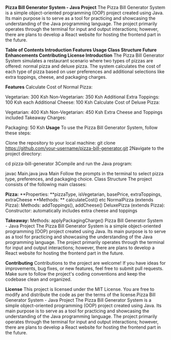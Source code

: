 **Pizza Bill Generator System - Java Project**
The Pizza Bill Generator System is a simple object-oriented programming (OOP) project created using Java. Its main purpose is to serve as a tool for practicing and showcasing the understanding of the Java programming language. The project primarily operates through the terminal for input and output interactions; however, there are plans to develop a React website for hosting the frontend part in the future.

**Table of Contents
Introduction
Features
Usage
Class Structure
Future Enhancements
Contributing
License
Introduction**
The Pizza Bill Generator System simulates a restaurant scenario where two types of pizzas are offered: normal pizza and deluxe pizza. The system calculates the cost of each type of pizza based on user preferences and additional selections like extra toppings, cheese, and packaging charges.

**Features**
Calculate Cost of Normal Pizza:

Vegetarian: 300 Ksh
Non-Vegetarian: 350 Ksh
Additional Extra Toppings: 100 Ksh each
Additional Cheese: 100 Ksh
Calculate Cost of Deluxe Pizza:

Vegetarian: 400 Ksh
Non-Vegetarian: 450 Ksh
Extra Cheese and Toppings included
Takeaway Charges:

Packaging: 50 Ksh
**Usage**
To use the Pizza Bill Generator System, follow these steps:

Clone the repository to your local machine:
git clone https://github.com/your-username/pizza-bill-generator.git
2Navigate to the project directory:

cd pizza-bill-generator
3Compile and run the Java program:

javac Main.java
java Main
Follow the prompts in the terminal to select pizza type, preferences, and packaging choice.
Class Structure
The project consists of the following main classes:

**Pizza:**
**Properties: **pizzaType, isVegetarian, basePrice, extraToppings, extraCheese
**Methods: ** calculateCost()
etc
NormalPizza (extends Pizza):
Methods: addToppings(), addCheese()
DeluxePizza (extends Pizza):
Constructor: automatically includes extra cheese and toppings

**Takeaway:**
Methods: applyPackagingCharge()
Pizza Bill Generator System - Java Project
The Pizza Bill Generator System is a simple object-oriented programming (OOP) project created using Java. Its main purpose is to serve as a tool for practicing and showcasing the understanding of the Java programming language. The project primarily operates through the terminal for input and output interactions; however, there are plans to develop a React website for hosting the frontend part in the future.

**Contributing**
Contributions to the project are welcome! If you have ideas for improvements, bug fixes, or new features, feel free to submit pull requests. Make sure to follow the project's coding conventions and keep the codebase clean and organized.

**License**
This project is licensed under the MIT License. You are free to modify and distribute the code as per the terms of the license.Pizza Bill Generator System - Java Project
The Pizza Bill Generator System is a simple object-oriented programming (OOP) project created using Java. Its main purpose is to serve as a tool for practicing and showcasing the understanding of the Java programming language. The project primarily operates through the terminal for input and output interactions; however, there are plans to develop a React website for hosting the frontend part in the future.

